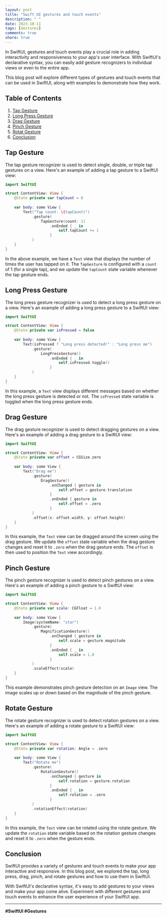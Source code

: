 ```yaml
---
layout: post
title: "Swift UI gestures and touch events"
description: " "
date: 2023-10-11
tags: [Gestures]
comments: true
share: true
---
```


In SwiftUI, gestures and touch events play a crucial role in adding interactivity and responsiveness to your app's user interface. With SwiftUI's declarative syntax, you can easily add gesture recognizers to individual views or even to the entire app.

This blog post will explore different types of gestures and touch events that can be used in SwiftUI, along with examples to demonstrate how they work.

## Table of Contents
1. [Tap Gesture](#tap-gesture)
2. [Long Press Gesture](#long-press-gesture)
3. [Drag Gesture](#drag-gesture)
4. [Pinch Gesture](#pinch-gesture)
5. [Rotat Gesture](#rotate-gesture)
6. [Conclusion](#conclusion)

## Tap Gesture

The tap gesture recognizer is used to detect single, double, or triple tap gestures on a view. Here's an example of adding a tap gesture to a SwiftUI view:

```swift
import SwiftUI

struct ContentView: View {
    @State private var tapCount = 0
    
    var body: some View {
        Text("Tap count: \(tapCount)")
            .gesture(
                TapGesture(count: 1)
                    .onEnded { _ in
                        self.tapCount += 1
                    }
            )
    }
}
```

In the above example, we have a `Text` view that displays the number of times the user has tapped on it. The `TapGesture` is configured with a `count` of 1 (for a single tap), and we update the `tapCount` state variable whenever the tap gesture ends.

## Long Press Gesture

The long press gesture recognizer is used to detect a long press gesture on a view. Here's an example of adding a long press gesture to a SwiftUI view:

```swift
import SwiftUI

struct ContentView: View {
    @State private var isPressed = false
    
    var body: some View {
        Text(isPressed ? "Long press detected!" : "Long press me")
            .gesture(
                LongPressGesture()
                    .onEnded { _ in
                        self.isPressed.toggle()
                    }
            )
    }
}
```

In this example, a `Text` view displays different messages based on whether the long press gesture is detected or not. The `isPressed` state variable is toggled when the long press gesture ends.

## Drag Gesture

The drag gesture recognizer is used to detect dragging gestures on a view. Here's an example of adding a drag gesture to a SwiftUI view:

```swift
import SwiftUI

struct ContentView: View {
    @State private var offset = CGSize.zero
    
    var body: some View {
        Text("Drag me")
            .gesture(
                DragGesture()
                    .onChanged { gesture in
                        self.offset = gesture.translation
                    }
                    .onEnded { gesture in
                        self.offset = .zero
                    }
            )
            .offset(x: offset.width, y: offset.height)
    }
}
```

In this example, the `Text` view can be dragged around the screen using the drag gesture. We update the `offset` state variable when the drag gesture changes and reset it to `.zero` when the drag gesture ends. The `offset` is then used to position the `Text` view accordingly.

## Pinch Gesture

The pinch gesture recognizer is used to detect pinch gestures on a view. Here's an example of adding a pinch gesture to a SwiftUI view:

```swift
import SwiftUI

struct ContentView: View {
    @State private var scale: CGFloat = 1.0
    
    var body: some View {
        Image(systemName: "star")
            .gesture(
                MagnificationGesture()
                    .onChanged { gesture in
                        self.scale = gesture.magnitude
                    }
                    .onEnded { _ in
                        self.scale = 1.0
                    }
            )
            .scaleEffect(scale)
    }
}
```

This example demonstrates pinch gesture detection on an `Image` view. The image scales up or down based on the magnitude of the pinch gesture.

## Rotate Gesture

The rotate gesture recognizer is used to detect rotation gestures on a view. Here's an example of adding a rotate gesture to a SwiftUI view:

```swift
import SwiftUI

struct ContentView: View {
    @State private var rotation: Angle = .zero
    
    var body: some View {
        Text("Rotate me")
            .gesture(
                RotationGesture()
                    .onChanged { gesture in
                        self.rotation = gesture.rotation
                    }
                    .onEnded { _ in
                        self.rotation = .zero
                    }
            )
            .rotationEffect(rotation)
    }
}
```

In this example, the `Text` view can be rotated using the rotate gesture. We update the `rotation` state variable based on the rotation gesture changes and reset it to `.zero` when the gesture ends.

## Conclusion

SwiftUI provides a variety of gestures and touch events to make your app interactive and responsive. In this blog post, we explored the tap, long press, drag, pinch, and rotate gestures and how to use them in SwiftUI.

With SwiftUI's declarative syntax, it's easy to add gestures to your views and make your app come alive. Experiment with different gestures and touch events to enhance the user experience of your SwiftUI app.

---

**#SwiftUI #Gestures**